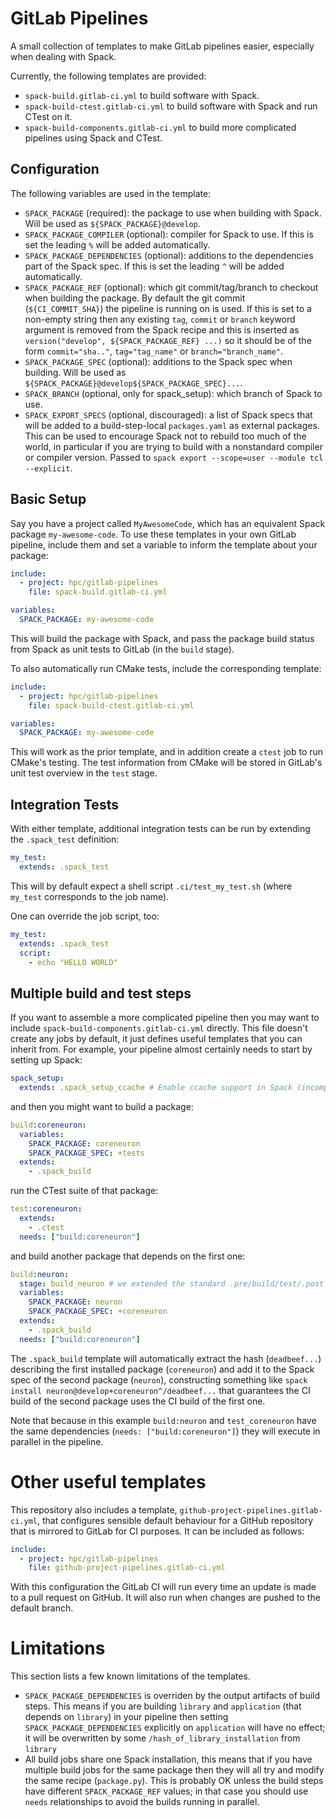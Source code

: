 # GitLab Pipelines

A small collection of templates to make GitLab pipelines easier, especially
when dealing with Spack.

Currently, the following templates are provided:

* `spack-build.gitlab-ci.yml` to build software with Spack.
* `spack-build-ctest.gitlab-ci.yml` to build software with Spack and run
  CTest on it.
* `spack-build-components.gitlab-ci.yml` to build more complicated pipelines using Spack and CTest.

## Configuration

The following variables are used in the template:

* `SPACK_PACKAGE` (required): the package to use when building with Spack.
  Will be used as `${SPACK_PACKAGE}@develop`.
* `SPACK_PACKAGE_COMPILER` (optional): compiler for Spack to use. If this is
  set the leading `%` will be added automatically.
* `SPACK_PACKAGE_DEPENDENCIES` (optional): additions to the dependencies part
   of the Spack spec. If this is set the leading `^` will be added
   automatically.
* `SPACK_PACKAGE_REF` (optional): which git commit/tag/branch to checkout when
  building the package. By default the git commit (`${CI_COMMIT_SHA}`) the
  pipeline is running on is used. If this is set to a non-empty string then any
  existing `tag`, `commit` or `branch` keyword argument is removed from the
  Spack recipe and this is inserted as
  `version("develop", ${SPACK_PACKAGE_REF} ...)` so it should be of the form
  `commit="sha.."`, `tag="tag_name"` or `branch="branch_name"`.
* `SPACK_PACKAGE_SPEC` (optional): additions to the Spack spec when building.
  Will be used as `${SPACK_PACKAGE}@develop${SPACK_PACKAGE_SPEC}...`.
* `SPACK_BRANCH` (optional, only for spack_setup): which branch of Spack to
  use.
* `SPACK_EXPORT_SPECS` (optional, discouraged): a list of Spack specs that will
  be added to a build-step-local `packages.yaml` as external packages. This can
  be used to encourage Spack not to rebuild too much of the world, in
  particular if you are trying to build with a nonstandard compiler or compiler
  version. Passed to `spack export --scope=user --module tcl --explicit`.

## Basic Setup

Say you have a project called `MyAwesomeCode`,
which has an equivalent Spack package `my-awesome-code`.
To use these templates in your own GitLab pipeline,
include them and set a variable to inform the template about your package:
```yaml
include:
  - project: hpc/gitlab-pipelines
    file: spack-build.gitlab-ci.yml

variables:
  SPACK_PACKAGE: my-awesome-code
```
This will build the package with Spack, and pass the package build status
from Spack as unit tests to GitLab (in the `build` stage).

To also automatically run CMake tests, include the corresponding template:
```yaml
include:
  - project: hpc/gitlab-pipelines
    file: spack-build-ctest.gitlab-ci.yml

variables:
  SPACK_PACKAGE: my-awesome-code
```
This will work as the prior template, and in addition create a `ctest` job
to run CMake's testing.
The test information from CMake will be stored in GitLab's unit test
overview in the `test` stage.

## Integration Tests

With either template, additional integration tests can be run by extending
the `.spack_test` definition:
```yaml
my_test:
  extends: .spack_test
```
This will by default expect a shell script `.ci/test_my_test.sh`
(where `my_test` corresponds to the job name).

One can override the job script, too:
```yaml
my_test:
  extends: .spack_test
  script:
    - echo "HELLO WORLD"
```

## Multiple build and test steps

If you want to assemble a more complicated pipeline then you may want to
include `spack-build-components.gitlab-ci.yml` directly.
This file doesn't create any jobs by default, it just defines useful templates
that you can inherit from.
For example, your pipeline almost certainly needs to start by setting up Spack:
```yaml
spack_setup:
  extends: .spack_setup_ccache # Enable ccache support in Spack (incomplete!)
```
and then you might want to build a package:
```yaml
build:coreneuron:
  variables:
    SPACK_PACKAGE: coreneuron
    SPACK_PACKAGE_SPEC: +tests
  extends:
    - .spack_build
```
run the CTest suite of that package:
```yaml
test:coreneuron:
  extends:
    - .ctest
  needs: ["build:coreneuron"]
```
and build another package that depends on the first one:
```yaml
build:neuron:
  stage: build_neuron # we extended the standard .pre/build/test/.post
  variables:
    SPACK_PACKAGE: neuron
    SPACK_PACKAGE_SPEC: +coreneuron
  extends:
    - .spack_build
  needs: ["build:coreneuron"]
```

The `.spack_build` template will automatically extract the hash (`deadbeef...`)
describing the first installed package (`coreneuron`) and add it to the Spack
spec of the second package (`neuron`), constructing something like
`spack install neuron@develop+coreneuron^/deadbeef...` that guarantees the
CI build of the second package uses the CI build of the first one.

Note that because in this example `build:neuron` and `test_coreneuron` have
the same dependencies (`needs: ["build:coreneuron"]`) they will execute in
parallel in the pipeline.

# Other useful templates

This repository also includes a template,
`github-project-pipelines.gitlab-ci.yml`, that configures sensible default
behaviour for a GitHub repository that is mirrored to GitLab for CI purposes.
It can be included as follows:
```yaml
include:
  - project: hpc/gitlab-pipelines
    file: github-project-pipelines.gitlab-ci.yml
```
With this configuration the GitLab CI will run every time an update is made to
a pull request on GitHub. It will also run when changes are pushed to the
default branch.

# Limitations

This section lists a few known limitations of the templates.
- `SPACK_PACKAGE_DEPENDENCIES` is overriden by the output artifacts of build
  steps. This means if you are building `library` and `application` (that
  depends on `library`) in your pipeline then setting
  `SPACK_PACKAGE_DEPENDENCIES` explicitly on `application` will have no effect;
  it will be overwritten by some `/hash_of_library_installation` from `library`
- All build jobs share one Spack installation, this means that if you have
  multiple build jobs for the same package then they will all try and modify
  the same recipe (`package.py`). This is probably OK unless the build steps
  have different `SPACK_PACKAGE_REF` values; in that case you should use
  `needs` relationships to avoid the builds running in parallel.